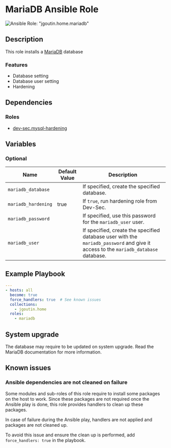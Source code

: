 # MariaDB Ansible Role

![Ansible Role: "jgoutin.home.mariadb"](https://github.com/JGoutin/ansible_home/workflows/Ansible%20Role:%20%22jgoutin.home.mariadb%22/badge.svg)

## Description

This role installs a [MariaDB](https://mariadb.org) database

### Features

* Database setting
* Database user setting
* Hardening

## Dependencies

### Roles

* [dev-sec.mysql-hardening](https://galaxy.ansible.com/dev-sec/mysql-hardening)

## Variables

### Optional

| Name           | Default Value | Description                        |
| -------------- | ------------- | -----------------------------------|
| `mariadb_database`| | If specified, create the specified database.
| `mariadb_hardening`| true | If `true`, run hardening role from Dev-Sec.
| `mariadb_password`| | If specified, use this password for the `mariadb_user` user.
| `mariadb_user`| | If specified, create the specified database user with the `mariadb_password` and give it access to the `mariadb_database` database.

## Example Playbook

```yaml
---
- hosts: all
  become: true
  force_handlers: true  # See known issues
  collections:
    - jgoutin.home
  roles:
    - mariadb
```

## System upgrade

The database may require to be updated on system upgrade. Read the MariaDB
documentation for more information.

## Known issues

### Ansible dependencies are not cleaned on failure

Some modules and sub-roles of this role require to install some packages on
the host to work. Since these packages are not required once the Ansible play is
done, this role provides handlers to clean up these packages.

In case of failure during the Ansible play, handlers are not applied and
packages are not cleaned up.

To avoid this issue and ensure the clean up is performed, add 
`force_handlers: true` in the playbook.
